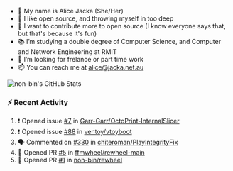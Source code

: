 - 👋 My name is Alice Jacka (She/Her)
- 💞️ I like open source, and throwing myself in too deep
- 🌱 I want to contribute more to open source (I know everyone says that, but that's because it's fun)
- 📚 I’m studying a double degree of Computer Science, and Computer and Network Engineering at RMIT
- 👀 I’m looking for frelance or part time work
- 📫 You can reach me at [alice@jacka.net.au][email]

<img alt="non-bin's GitHub Stats" src="https://github-readme-stats.vercel.app/api?username=non-bin&count_private=true&show_icons=true&theme=dark&hide_border=true" />

### :zap: Recent Activity

<!--START_SECTION:activity-->
1. ❗️ Opened issue [#7](https://github.com/Garr-Garr/OctoPrint-InternalSlicer/issues/7) in [Garr-Garr/OctoPrint-InternalSlicer](https://github.com/Garr-Garr/OctoPrint-InternalSlicer)
2. ❗️ Opened issue [#88](https://github.com/ventoy/vtoyboot/issues/88) in [ventoy/vtoyboot](https://github.com/ventoy/vtoyboot)
3. 🗣 Commented on [#330](https://github.com/chiteroman/PlayIntegrityFix/issues/330) in [chiteroman/PlayIntegrityFix](https://github.com/chiteroman/PlayIntegrityFix)
4. 💪 Opened PR [#5](https://github.com/ffmwheel/rewheel-main/pull/5) in [ffmwheel/rewheel-main](https://github.com/ffmwheel/rewheel-main)
5. 💪 Opened PR [#1](https://github.com/non-bin/rewheel/pull/1) in [non-bin/rewheel](https://github.com/non-bin/rewheel)
<!--END_SECTION:activity-->


[website]: https://hihello.me/p/71c781e8-9bce-4bbe-923f-bb847fcbbebd "HiHello Card"
[email]: mailto:alice@jacka.net.au "alice@jacka.net.au"

<!--
**jamesgeorge007/jamesgeorge007** is a ✨ _special_ ✨ repository because its `README.md` (this file) appears on your GitHub profile.

Here are some ideas to get you started:

- 🌱 I’m currently learning ...
- 👯 I’m looking to collaborate on ...
- 🤔 I’m looking for help with ...
- 💬 Ask me about ...
- 😄 Pronouns: ...
- ⚡ Fun fact: ...
-->

